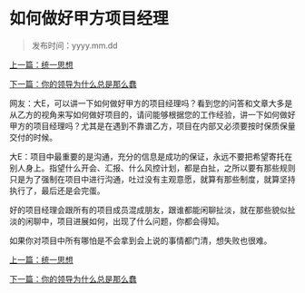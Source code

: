 # 如何做好甲方项目经理
>
>发布时间：yyyy.mm.dd

[上一篇：统一思想](/work/article5)

[下一篇：你的领导为什么总是那么蠢](/work/article7)

网友：大E，可以讲一下如何做好甲方的项目经理吗？看到您的问答和文章大多是从乙方的视角来写如何做好项目的，请问能够根据您的工作经验，讲一下如何做好甲方的项目经理吗？尤其是在遇到不靠谱乙方，项目在内部又必须要按时保质保量交付的时候。 

大E：项目中最重要的是沟通，充分的信息是成功的保证，永远不要把希望寄托在别人身上。指望什么开会、汇报、什么风控计划，都是白扯，之所以要有那些规则只是为了强制在项目中进行沟通，吐过没有主观意愿，就算有那些制度，就算坚持执行了，最后还是会完蛋。 

好的项目经理会跟所有的项目成员混成朋友，跟谁都能闲聊扯淡，就在那些貌似扯淡的闲聊中，项目进展如何，出现了什么问题，你都会得知。 

如果你对项目中所有哪怕是不会拿到会上说的事情都门清，想失败也很难。

[上一篇：统一思想](/work/article5)

[下一篇：你的领导为什么总是那么蠢](/work/article7)
















​     











